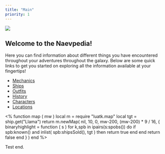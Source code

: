 ```yaml
---
title: "Main"
priority: 1
---
```

![](gfx/Naev.webp)

## Welcome to the Naevpedia!

Here you can find information about different things you have encountered throughout your adventures throughout the galaxy. Below are some quick links to get you started on exploring all the information available at your fingertips!

* [Mechanics](mechanics)
* [Ships](ships)
* [Outfits](outfits)
* [History](history)
* [Characters](characters)
* [Locations](locations)

<% function map ( mw )
    local m = require "luatk.map"
    local tgt = ship.get("Llama")
    return m.newMap( nil, 10, 0, mw-200, (mw-200) * 9 / 16, {
        binaryhighlight = function ( s )
            for k,spb in ipairs(s:spobs()) do
                if spb:known() and inlist( spb:shipsSold(), tgt ) then
                    return true
                end
            end
            return false
        end
    } )
end %>
<widget map/>

Test end.
